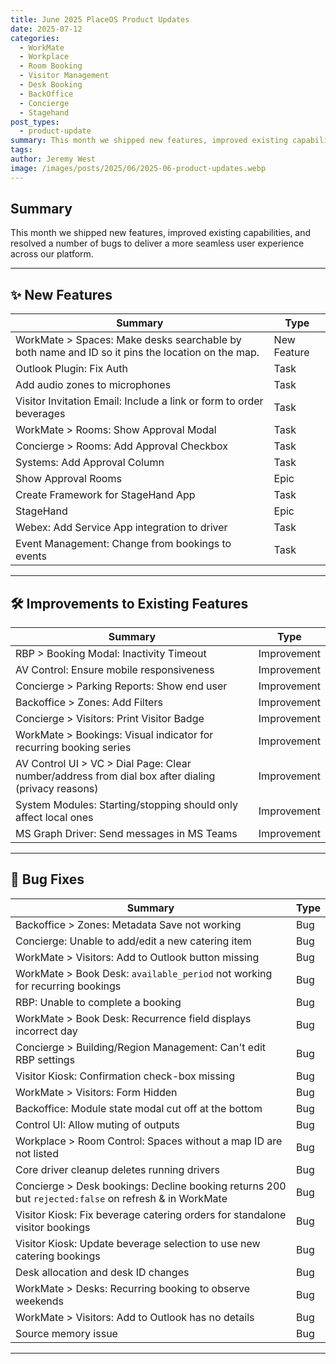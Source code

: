 ```yaml
---
title: June 2025 PlaceOS Product Updates
date: 2025-07-12
categories:
  - WorkMate
  - Workplace
  - Room Booking
  - Visitor Management
  - Desk Booking
  - BackOffice
  - Concierge
  - Stagehand
post_types:
  - product-update
summary: This month we shipped new features, improved existing capabilities, and resolved a number of bugs to deliver a more seamless user experience across our platform.
tags:
author: Jeremy West
image: /images/posts/2025/06/2025-06-product-updates.webp
---
```


## Summary

This month we shipped new features, improved existing capabilities, and resolved a number of bugs to deliver a more seamless user experience across our platform.

---

## ✨ New Features

| Summary                                                                                          | Type        |
| ------------------------------------------------------------------------------------------------ | ----------- |
| WorkMate > Spaces: Make desks searchable by both name and ID so it pins the location on the map. | New Feature |
| Outlook Plugin: Fix Auth                                                                         | Task        |
| Add audio zones to microphones                                                                   | Task        |
| Visitor Invitation Email: Include a link or form to order beverages                              | Task        |
| WorkMate > Rooms: Show Approval Modal                                                                 | Task        |
| Concierge > Rooms: Add Approval Checkbox                                                         | Task        |
| Systems: Add Approval Column                                                                     | Task        |
| Show Approval Rooms                                                                              | Epic        |
| Create Framework for StageHand App                                                               | Task        |
| StageHand                                                                                        | Epic        |
| Webex: Add Service App integration to driver                                                     | Task        |
| Event Management: Change from bookings to events                                                 | Task        |

---

## 🛠 Improvements to Existing Features

|Summary|Type|
|---|---|
|RBP > Booking Modal: Inactivity Timeout|Improvement|
|AV Control: Ensure mobile responsiveness|Improvement|
|Concierge > Parking Reports: Show end user|Improvement|
|Backoffice > Zones: Add Filters|Improvement|
|Concierge > Visitors: Print Visitor Badge|Improvement|
|WorkMate > Bookings: Visual indicator for recurring booking series|Improvement|
|AV Control UI > VC > Dial Page: Clear number/address from dial box after dialing (privacy reasons)|Improvement|
|System Modules: Starting/stopping should only affect local ones|Improvement|
|MS Graph Driver: Send messages in MS Teams|Improvement|

---

## 🐞 Bug Fixes

|Summary|Type|
|---|---|
|Backoffice > Zones: Metadata Save not working|Bug|
|Concierge: Unable to add/edit a new catering item|Bug|
|WorkMate > Visitors: Add to Outlook button missing|Bug|
|WorkMate > Book Desk: `available_period` not working for recurring bookings|Bug|
|RBP: Unable to complete a booking|Bug|
|WorkMate > Book Desk: Recurrence field displays incorrect day|Bug|
|Concierge > Building/Region Management: Can't edit RBP settings|Bug|
|Visitor Kiosk: Confirmation check-box missing|Bug|
|WorkMate > Visitors: Form Hidden|Bug|
|Backoffice: Module state modal cut off at the bottom|Bug|
|Control UI: Allow muting of outputs|Bug|
|Workplace > Room Control: Spaces without a map ID are not listed|Bug|
|Core driver cleanup deletes running drivers|Bug|
|Concierge > Desk bookings: Decline booking returns 200 but `rejected:false` on refresh & in WorkMate|Bug|
|Visitor Kiosk: Fix beverage catering orders for standalone visitor bookings|Bug|
|Visitor Kiosk: Update beverage selection to use new catering bookings|Bug|
|Desk allocation and desk ID changes|Bug|
|WorkMate > Desks: Recurring booking to observe weekends|Bug|
|WorkMate > Visitors: Add to Outlook has no details|Bug|
|Source memory issue|Bug|

---

‍
